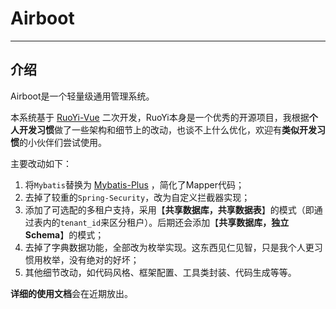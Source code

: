 # Airboot

---

## 介绍

Airboot是一个轻量级通用管理系统。

本系统基于 [RuoYi-Vue](https://gitee.com/y_project/RuoYi-Vue) 二次开发，RuoYi本身是一个优秀的开源项目，我根据**个人开发习惯**做了一些架构和细节上的改动，也谈不上什么优化，欢迎有**类似开发习惯**的小伙伴们尝试使用。

主要改动如下：

1. 将`Mybatis`替换为 [Mybatis-Plus](https://baomidou.com/) ，简化了Mapper代码；
2. 去掉了较重的`Spring-Security`，改为自定义拦截器实现；
3. 添加了可选配的多租户支持，采用【**共享数据库，共享数据表**】的模式（即通过表内的`tenant_id`来区分租户）。后期还会添加【**共享数据库，独立Schema**】的模式；
4. 去掉了字典数据功能，全部改为枚举实现。这东西见仁见智，只是我个人更习惯用枚举，没有绝对的好坏；
5. 其他细节改动，如代码风格、框架配置、工具类封装、代码生成等等。

**详细的使用文档**会在近期放出。
